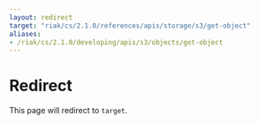 ```yaml
---
layout: redirect
target: "riak/cs/2.1.0/references/apis/storage/s3/get-object"
aliases:
- /riak/cs/2.1.0/developing/apis/s3/objects/get-object
---
```


# Redirect

This page will redirect to `target`.
